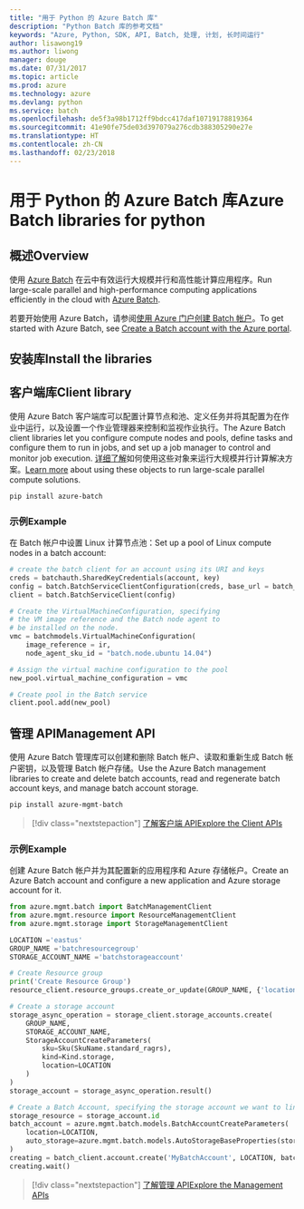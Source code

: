 ```yaml
---
title: "用于 Python 的 Azure Batch 库"
description: "Python Batch 库的参考文档"
keywords: "Azure, Python, SDK, API, Batch, 处理, 计划, 长时间运行"
author: lisawong19
ms.author: liwong
manager: douge
ms.date: 07/31/2017
ms.topic: article
ms.prod: azure
ms.technology: azure
ms.devlang: python
ms.service: batch
ms.openlocfilehash: de5f3a98b1712ff9bdcc417daf10719178819364
ms.sourcegitcommit: 41e90fe75de03d397079a276cdb388305290e27e
ms.translationtype: HT
ms.contentlocale: zh-CN
ms.lasthandoff: 02/23/2018
---
```

# <a name="azure-batch-libraries-for-python"></a><span data-ttu-id="aacfa-104">用于 Python 的 Azure Batch 库</span><span class="sxs-lookup"><span data-stu-id="aacfa-104">Azure Batch libraries for python</span></span>

## <a name="overview"></a><span data-ttu-id="aacfa-105">概述</span><span class="sxs-lookup"><span data-stu-id="aacfa-105">Overview</span></span>

<span data-ttu-id="aacfa-106">使用 [Azure Batch](/azure/batch/batch-technical-overview) 在云中有效运行大规模并行和高性能计算应用程序。</span><span class="sxs-lookup"><span data-stu-id="aacfa-106">Run large-scale parallel and high-performance computing applications efficiently in the cloud with [Azure Batch](/azure/batch/batch-technical-overview).</span></span>   

<span data-ttu-id="aacfa-107">若要开始使用 Azure Batch，请参阅[使用 Azure 门户创建 Batch 帐户](/azure/batch/batch-account-create-portal)。</span><span class="sxs-lookup"><span data-stu-id="aacfa-107">To get started with Azure Batch, see [Create a Batch account with the Azure portal](/azure/batch/batch-account-create-portal).</span></span>

## <a name="install-the-libraries"></a><span data-ttu-id="aacfa-108">安装库</span><span class="sxs-lookup"><span data-stu-id="aacfa-108">Install the libraries</span></span>

## <a name="client-library"></a><span data-ttu-id="aacfa-109">客户端库</span><span class="sxs-lookup"><span data-stu-id="aacfa-109">Client library</span></span>
<span data-ttu-id="aacfa-110">使用 Azure Batch 客户端库可以配置计算节点和池、定义任务并将其配置为在作业中运行，以及设置一个作业管理器来控制和监视作业执行。</span><span class="sxs-lookup"><span data-stu-id="aacfa-110">The Azure Batch client libraries let you configure compute nodes and pools, define tasks and configure them to run in jobs, and set up a job manager to control and monitor job execution.</span></span> <span data-ttu-id="aacfa-111">[详细了解](/azure/batch/batch-api-basics)如何使用这些对象来运行大规模并行计算解决方案。</span><span class="sxs-lookup"><span data-stu-id="aacfa-111">[Learn more](/azure/batch/batch-api-basics) about using these objects to run large-scale parallel compute solutions.</span></span>

```bash
pip install azure-batch
```
### <a name="example"></a><span data-ttu-id="aacfa-112">示例</span><span class="sxs-lookup"><span data-stu-id="aacfa-112">Example</span></span>

<span data-ttu-id="aacfa-113">在 Batch 帐户中设置 Linux 计算节点池：</span><span class="sxs-lookup"><span data-stu-id="aacfa-113">Set up a pool of Linux compute nodes in a batch account:</span></span>

```python
# create the batch client for an account using its URI and keys
creds = batchauth.SharedKeyCredentials(account, key)
config = batch.BatchServiceClientConfiguration(creds, base_url = batch_url)
client = batch.BatchServiceClient(config)

# Create the VirtualMachineConfiguration, specifying
# the VM image reference and the Batch node agent to
# be installed on the node.
vmc = batchmodels.VirtualMachineConfiguration(
    image_reference = ir,
    node_agent_sku_id = "batch.node.ubuntu 14.04")

# Assign the virtual machine configuration to the pool
new_pool.virtual_machine_configuration = vmc

# Create pool in the Batch service
client.pool.add(new_pool)
```

## <a name="management-api"></a><span data-ttu-id="aacfa-114">管理 API</span><span class="sxs-lookup"><span data-stu-id="aacfa-114">Management API</span></span>
<span data-ttu-id="aacfa-115">使用 Azure Batch 管理库可以创建和删除 Batch 帐户、读取和重新生成 Batch 帐户密钥，以及管理 Batch 帐户存储。</span><span class="sxs-lookup"><span data-stu-id="aacfa-115">Use the Azure Batch management libraries to create and delete batch accounts, read and regenerate batch account keys, and manage batch account storage.</span></span>

```bash
pip install azure-mgmt-batch
```
> [!div class="nextstepaction"]
> [<span data-ttu-id="aacfa-116">了解客户端 API</span><span class="sxs-lookup"><span data-stu-id="aacfa-116">Explore the Client APIs</span></span>](/python/api/overview/azure/batch/client)

### <a name="example"></a><span data-ttu-id="aacfa-117">示例</span><span class="sxs-lookup"><span data-stu-id="aacfa-117">Example</span></span>
<span data-ttu-id="aacfa-118">创建 Azure Batch 帐户并为其配置新的应用程序和 Azure 存储帐户。</span><span class="sxs-lookup"><span data-stu-id="aacfa-118">Create an Azure Batch account and configure a new application and Azure storage account for it.</span></span>

```python
from azure.mgmt.batch import BatchManagementClient
from azure.mgmt.resource import ResourceManagementClient
from azure.mgmt.storage import StorageManagementClient

LOCATION ='eastus'
GROUP_NAME ='batchresourcegroup'
STORAGE_ACCOUNT_NAME ='batchstorageaccount'

# Create Resource group
print('Create Resource Group')
resource_client.resource_groups.create_or_update(GROUP_NAME, {'location': LOCATION})

# Create a storage account
storage_async_operation = storage_client.storage_accounts.create(
    GROUP_NAME,
    STORAGE_ACCOUNT_NAME,
    StorageAccountCreateParameters(
        sku=Sku(SkuName.standard_ragrs),
        kind=Kind.storage,
        location=LOCATION
    )
)
storage_account = storage_async_operation.result()

# Create a Batch Account, specifying the storage account we want to link
storage_resource = storage_account.id
batch_account = azure.mgmt.batch.models.BatchAccountCreateParameters(
    location=LOCATION,
    auto_storage=azure.mgmt.batch.models.AutoStorageBaseProperties(storage_resource)
)
creating = batch_client.account.create('MyBatchAccount', LOCATION, batch_account)
creating.wait()
```

> [!div class="nextstepaction"]
> [<span data-ttu-id="aacfa-119">了解管理 API</span><span class="sxs-lookup"><span data-stu-id="aacfa-119">Explore the Management APIs</span></span>](/python/api/overview/azure/batch/management)